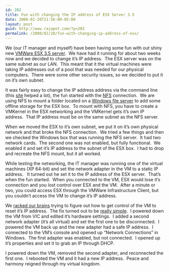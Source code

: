 ```yaml
---
id: 202
title: Fun with changing the IP address of ESX Server 3.5
date: 2008-02-28T21:56:00-05:00
layout: post
guid: http://www.rajapet.com/?p=202
permalink: /2008/02/28/fun-with-changing-ip-address-of-esx/
---
```

We (our IT manager and myself) have been having some fun with out shiny new [VMWare ESX 3.5 server](http://en.wikipedia.org/wiki/VMware_ESX_Server).  We have had it running for about two weeks now and we decided to change it&#8217;s IP address.  The ESX server was on the same subnet as our LAN.  This meant that it the virtual machines were taking IP addresses out of a pool that was needed for our physical computers.  There were some other security issues, so we decided to put it on it&#8217;s own subnet.

It was fairly easy to change the IP address address via the command line (this [site](http://www.ozvms.com/content/view/160/9/ "Changing the IP address of service console in ESX 3.x") helped a lot), the fun started with the [NFS](http://en.wikipedia.org/wiki/Network_File_System_%28protocol%29) connection.  We are using NFS to mount a folder located on a [Windows file server](http://technet.microsoft.com/en-us/interopmigration/bb380242.aspx "Windows Services for UNIX") to add some offline storage for the ESX box.  To mount with NFS, you have to create a VMKernel in the ESX networking and the VMKernel gets it&#8217;s own IP address.  That IP address must be on the same subnet as the NFS server.

When we moved the ESX to it&#8217;s own subnet, we put it on it&#8217;s own physical network and that broke the NFS connection.  We tried a few things and then we checked the Windows box that was running the NFS server.  It had two network cards.  The second one was not enabled, but fully functional.  We enabled it and set it&#8217;s IP address to the subnet of the ESX box.  I had to drop and recreate the NFS mount, but it all worked.

While testing the networking, the IT manager was running one of the virtual machines (XP 64-bit) and set the network adapter in the VM to a static IP address.   It turned out he set it to the IP address of the ESX server.  That&#8217;s when the fun started.  When you connected to the VM, ESX would lose it&#8217;s connection and you lost control over ESX and the VM.  After a minute or two, you could access ESX through the VMWare Infrastructure Client, but you couldn&#8217;t access the VM to change it&#8217;s IP address.

We [racked our brains](http://www.cryptoys.com/pics.movie/tasty.rotting.2.jpg) trying to figure out how to get control of the VM to reset it&#8217;s IP address.  The fix turned out to be [really simple](http://uplink.space.com/attachments/392633-morans.jpg).  I powered down the VM from VIC and edited it&#8217;s hardware settings.  I added a second network adapter (it&#8217;s all virtual) and set the first one to be disconnected.  I powered the VM back up and the new adapter had a safe IP address.  I connected to the VM&#8217;s console and opened up &#8220;Network Connections&#8221; in Windows.  The first adapter was enabled, but not connected.  I opened up it&#8217;s properties and set it to grab an IP through DHCP.

I powered down the VM, removed the second adapter, and reconnected the first one.  I rebooted the VM and it had a new IP address.  Peace and harmony reigned through my virtual kingdom.